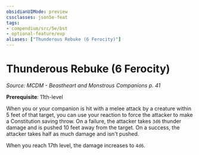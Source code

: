 ```yaml
---
obsidianUIMode: preview
cssclasses: json5e-feat
tags:
- compendium/src/5e/bst
- optional-feature/exp
aliases: ["Thunderous Rebuke (6 Ferocity)"]
---
```

# Thunderous Rebuke (6 Ferocity)
*Source: MCDM - Beastheart and Monstrous Companions p. 41*  

**Prerequisite**: 11th-level

When you or your companion is hit with a melee attack by a creature within 5 feet of that target, you can use your reaction to force the attacker to make a Constitution saving throw. On a failure, the attacker takes `3d6` thunder damage and is pushed 10 feet away from the target. On a success, the attacker takes half as much damage and isn't pushed.

When you reach 17th level, the damage increases to `4d6`.